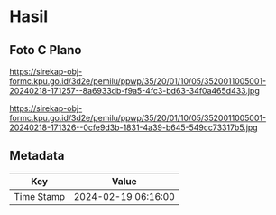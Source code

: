 # Hasil

## Foto C Plano

https://sirekap-obj-formc.kpu.go.id/3d2e/pemilu/ppwp/35/20/01/10/05/3520011005001-20240218-171257--8a6933db-f9a5-4fc3-bd63-34f0a465d433.jpg

https://sirekap-obj-formc.kpu.go.id/3d2e/pemilu/ppwp/35/20/01/10/05/3520011005001-20240218-171326--0cfe9d3b-1831-4a39-b645-549cc73317b5.jpg


## Metadata

| Key        | Value               |
| ---------- | ------------------- |
| Time Stamp | 2024-02-19 06:16:00 |




